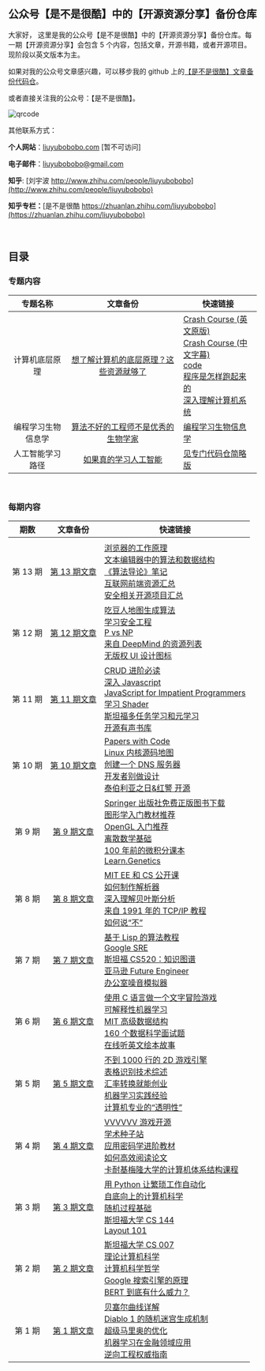 ## 公众号【是不是很酷】中的【开源资源分享】备份仓库

大家好， 这里是我的公众号【是不是很酷】中的【开源资源分享】备份仓库。每一期【开源资源分享】会包含 5 个内容，包括文章，开源书籍，或者开源项目。现阶段以英文版本为主。

如果对我的公众号文章感兴趣，可以移步我的 github 上的[【是不是很酷】文章备份代码仓](https://github.com/liuyubobobo/my-blog)。

或者直接关注我的公众号：【是不是很酷】。

![qrcode](qrcode_banner.png)

其他联系方式：

**个人网站**：[liuyubobobo.com](http://liuyubobobo.com) [暂不可访问]

**电子邮件**：[liuyubobobo@gmail.com](mailto:liuyubobobo@gmail.com)

**知乎**: [刘宇波 http://www.zhihu.com/people/liuyubobobo](http://www.zhihu.com/people/liuyubobobo)

**知乎专栏：**[是不是很酷 https://zhuanlan.zhihu.com/liuyubobobo](https://zhuanlan.zhihu.com/liuyubobobo)

<br/>

## 目录

### 专题内容

| 专题名称 | 文章备份 | 快速链接 | 
| :---: | :---: | --- |
| 计算机底层原理 | [想了解计算机的底层原理？这些资源就够了](computer-underlying) | [Crash Course (英文原版)](https://www.youtube.com/watch?v=tpIctyqH29Q&list=PL8dPuuaLjXtNlUrzyH5r6jN9ulIgZBpdo) <br/> [Crash Course (中文字幕)](https://crashcourse.club/category/computer_science/) <br/> [code](https://www.amazon.com/s?k=code+hidden+language+of+computer+hardware+and+software&crid=3NZ3MLC2TAPWE&sprefix=code+hidden%2Caps%2C207&ref=nb_sb_ss_i_1_11) <br> [程序是怎样跑起来的](https://www.douban.com/link2/?url=https%3A%2F%2Fbook.douban.com%2Fsubject%2F26365491%2F&query=%E7%A8%8B%E5%BA%8F%E6%98%AF%E6%80%8E%E6%A0%B7%E8%B7%91%E8%B5%B7%E6%9D%A5%E7%9A%84&cat_id=1001&type=search&pos=1) <br> [深入理解计算机系统](https://www.amazon.com/Computer-Systems-Programmers-Perspective-3rd/dp/013409266X/ref=sr_1_1?crid=MKGMUUHE6LE2&keywords=computer+systems+a+programmer%27s+perspective&qid=1582846908&sprefix=computer+system%2Caps%2C208&sr=8-1) |
| 编程学习生物信息学 | [算法不好的工程师不是优秀的生物学家](rosalind/) | [编程学习生物信息学](http://rosalind.info/) |
| 人工智能学习路径 | [如果真的学习人工智能](https://github.com/liuyubobobo/ai-learning-roadmap) | [见专门代码仓简略版](https://github.com/liuyubobobo/ai-learning-roadmap) |

<br/>

### 每期内容

| 期数 | 文章备份 | 快速链接 |  
|:---: | :---: | --- |
| | | |
| 第 13 期 | [第 13 期文章](013/) | [浏览器的工作原理](https://taligarsiel.com/Projects/howbrowserswork1.htm) <br/> [文本编辑器中的算法和数据结构](http://www.finseth.com/craft/) <br/> [《算法导论》笔记](https://catonmat.net/summary-of-mit-introduction-to-algorithms) <br/> [互联网前端资源汇总](https://github.com/developer-resources/frontend-development) <br/> [安全相关开源项目汇总](https://github.com/Penetrum-Security/Security-List) |
| 第 12 期 | [第 12 期文章](012/) | [吃豆人地图生成算法](https://shaunlebron.github.io/pacman-mazegen/) <br/> [学习安全工程](https://github.com/veeral-patel/how-to-secure-anything) <br/> [P vs NP](https://www.win.tue.nl/~gwoegi/P-versus-NP.htm) <br/> [来自 DeepMind 的资源列表](https://storage.googleapis.com/deepmind-media/research/New_AtHomeWithAI%20resources.pdf) <br/> [无版权 UI 设计图标](https://systemuicons.com) |
| 第 11 期 | [第 11 期文章](011/) | [CRUD 进阶必读](https://www.amazon.com/Designing-Data-Intensive-Applications-Reliable-Maintainable/dp/1449373321/ref=sr_1_1?dchild=1&keywords=Designing+Data-Intensive+Applications&qid=1592872176&sr=8-1) <br/> [深入 Javascript](https://exploringjs.com/deep-js/index.html) <br/> [JavaScript for Impatient Programmers](https://exploringjs.com/impatient-js/index.html) <br/> [学习 Shader](https://thebookofshaders.com/) <br/> [斯坦福多任务学习和元学习](https://cs330.stanford.edu) <br/> [开源有声书库](https://librivox.org/) |
| 第 10 期 | [第 10 期文章](010/) | [Papers with Code](https://paperswithcode.com/) <br/> [Linux 内核源码地图](https://makelinux.github.io/kernel/map/) <br/> [创建一个 DNS 服务器](https://github.com/EmilHernvall/dnsguide) <br/> [开发者别做设计](nodesign.dev) <br/> [泰伯利亚之日&红警 开源](https://github.com/electronicarts/CnC_Remastered_Collection/) |
| 第 9 期 | [第 9 期文章](009/) | [Springer 出版社免费正版图书下载](https://link.springer.com/search/page/1?facet-language=%22En%22&facet-content-type=%22Book%22&showAll=false) <br/> [图形学入门教材推荐](https://www.amazon.com/Fundamentals-Computer-Graphics-Steve-Marschner/dp/1482229390/ref=sr_1_2?dchild=1&keywords=Fundamentals+ot+Computer+Graphics&qid=1590568390&sr=8-2) <br/> [OpenGL 入门推荐](https://www.amazon.com/Foundations-Computer-Graphics-MIT-Press/dp/0262017350/ref=sr_1_1?dchild=1&keywords=Foundations+of+3D+Computer+Graphics&qid=1590568436&sr=8-1) <br/> [离散数学基础](http://discrete.openmathbooks.org/dmoi3.html) <br/> [100 年前的微积分课本](http://www.gutenberg.org/files/33283/33283-pdf.pdf) <br/> [Learn.Genetics](https://learn.genetics.utah.edu/) |
| 第 8 期 | [第 8 期文章](008/) | [MIT EE 和 CS 公开课](https://ocw.mit.edu/courses/electrical-engineering-and-computer-science/) <br/> [如何制作解析器](http://craftinginterpreters.com/index.html) <br/> [深入理解贝叶斯分析](https://users.aalto.fi/~ave/BDA3.pdf) <br/> [来自 1991 年的 TCP/IP 教程](https://tools.ietf.org/html/rfc1180) <br/> [如何说“不”](https://www.starterstory.com/how-to-say-no) |
| 第 7 期 | [第 7 期文章](007/) | [基于 Lisp 的算法教程](https://leanpub.com/progalgs/read#leanpub-auto-introduction) <br/> [Google SRE](https://landing.google.com/sre/#sre) <br/> [斯坦福 CS520：知识图谱](https://web.stanford.edu/class/cs520/) <br/> [亚马逊 Future Engineer](https://www.amazonfutureengineer.com/free-courses) <br/> [办公室噪音模拟器](https://imisstheoffice.eu/) |
| 第 6 期 | [第 6 期文章](006/) | [使用 C 语言做一个文字冒险游戏](http://home.hccnet.nl/r.helderman/adventures/htpataic01.html) <br/> [可解释性机器学习](https://christophm.github.io/interpretable-ml-book/) <br/> [MIT 高级数据结构](https://courses.csail.mit.edu/6.851/fall17/) <br/> [160 个数据科学面试题](https://hackernoon.com/160-data-science-interview-questions-415s3y2a) <br/> [在线听英文绘本故事](https://www.storylineonline.net/) |
| 第 5 期 |  [第 5 期文章](005/) | [不到 1000 行的 2D 游戏引擎](https://github.com/ryanpcmcquen/basque) <br/> [表格识别技术综述](https://nanonets.com/blog/table-extraction-deep-learning/) <br/> [汇率转换就能创业](https://currencyscoop.com/) <br/> [机器学习实践经验](http://martin.zinkevich.org/rules_of_ml/rules_of_ml.pdf) <br/> [计算机专业的“透明性”](https://www.cs.auckland.ac.nz/research/groups/ssg/homepages/yu-cheng/ytu001_PhDThesis.pdf) |
| 第 4 期 | [第 4 期文章](004/) | [VVVVVV 游戏开源](https://github.com/TerryCavanagh/vvvvvv) <br/> [学术种子站](http://academictorrents.com) <br/> [应用密码学进阶教材](https://toc.cryptobook.us/) <br/> [如何高效阅读论文](https://blizzard.cs.uwaterloo.ca/keshav/home/Papers/data/07/paper-reading.pdf) <br/> [卡耐基梅隆大学的计算机体系结构课程](http://course.ece.cmu.edu/~ece447/s14/doku.php?id=start) |
| 第 3 期 | [第 3 期文章](003/) | [用 Python 让繁琐工作自动化](https://automatetheboringstuff.com/2e/) <br/> [自底向上的计算机科学](https://www.bottomupcs.com/index.xhtml) <br/> [随机过程基础](https://web.ma.utexas.edu/users/gordanz/notes/introduction_to_stochastic_processes.pdf) <br/> [斯坦福大学 CS 144](https://cs144.github.io/) <br/> [Layout 101](https://docs.google.com/file/d/0B0gPtgNVonXPT1NsWGpKZWZKV1U/edit) |
| 第 2 期 | [第 2 期文章](002/) | [斯坦福大学 CS 007](https://cs007.blog)<br/> [理论计算机科学](https://introtcs.org/public/index.html)<br/> [计算机科学哲学](https://cse.buffalo.edu/~rapaport/Papers/phics.pdf)<br/> [Google 搜索引擎的原理](https://www.google.com/search/howsearchworks/?fg=1)<br/> [BERT 到底有什么威力？](https://www.blog.google/products/search/search-language-understanding-bert/)|
| 第 1 期 | [第 1 期文章](001/) | [贝塞尔曲线详解](https://pomax.github.io/bezierinfo/)<br/> [Diablo 1 的随机迷宫生成机制](https://www.boristhebrave.com/2019/07/14/dungeon-generation-in-diablo-1/)<br/> [超级马里奥的优化](https://www.freecodecamp.org/news/where-do-all-the-bytes-come-from-f51586690fd0/#.fxlrfohvy)<br/> [机器学习在金融领域应用](https://www.amazon.com/Advances-Financial-Machine-Learning-Marcos/dp/1119482089/)<br/> [逆向工程权威指南](https://beginners.re) |
